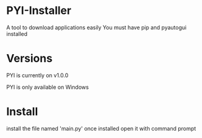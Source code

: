 # PYI-Installer
A tool to download applications easily
You must have pip and pyautogui installed
# Versions
PYI is currently on v1.0.0

PYI is only available on Windows
# Install
install the file named 'main.py'
once installed open it with command prompt

